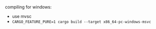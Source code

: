 compiling for windows:
 - use mvsc
 - `CARGO_FEATURE_PURE=1 cargo build --target x86_64-pc-windows-msvc`
